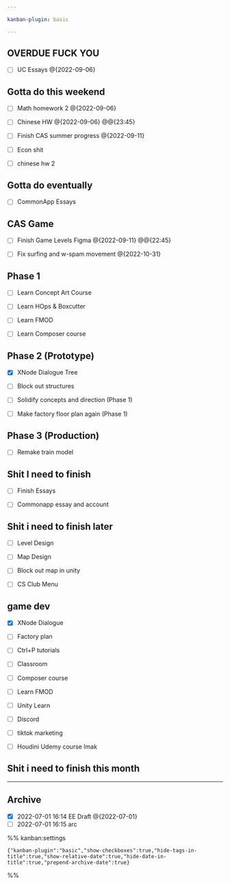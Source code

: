 ```yaml
---

kanban-plugin: basic

---
```


## OVERDUE FUCK YOU

- [ ] UC Essays @{2022-09-06}


## Gotta do this weekend

- [ ] Math homework 2 @{2022-09-06}
- [ ] Chinese HW @{2022-09-06} @@{23:45}
- [ ] Finish CAS summer progress @{2022-09-11}
- [ ] Econ shit
- [ ] chinese hw 2


## Gotta do eventually

- [ ] CommonApp Essays


## CAS Game

- [ ] Finish Game Levels Figma @{2022-09-11} @@{22:45}
- [ ] Fix surfing and w-spam movement @{2022-10-31}


## Phase 1

- [ ] Learn Concept Art Course
- [ ] Learn HOps & Boxcutter
- [ ] Learn FMOD
- [ ] Learn Composer course


## Phase 2 (Prototype)

- [x] XNode Dialogue Tree
- [ ] Block out structures
- [ ] Solidify concepts and direction (Phase 1)
- [ ] Make factory floor plan again (Phase 1)


## Phase 3 (Production)

- [ ] Remake train model


## Shit I need to finish

- [ ] Finish Essays
- [ ] Commonapp essay and account


## Shit i need to finish later

- [ ] Level Design
- [ ] Map Design
- [ ] Block out map in unity
- [ ] CS Club Menu


## game dev

- [x] XNode Dialogue
- [ ] Factory plan
- [ ] Ctrl+P tutorials
- [ ] Classroom
- [ ] Composer course
- [ ] Learn FMOD
- [ ] Unity Learn
- [ ] Discord
- [ ] tiktok marketing
- [ ] Houdini Udemy course lmak


## Shit i need to finish this month



***

## Archive

- [x] 2022-07-01 16:14 EE Draft @{2022-07-01}
- [ ] 2022-07-01 16:15 arc

%% kanban:settings
```
{"kanban-plugin":"basic","show-checkboxes":true,"hide-tags-in-title":true,"show-relative-date":true,"hide-date-in-title":true,"prepend-archive-date":true}
```
%%